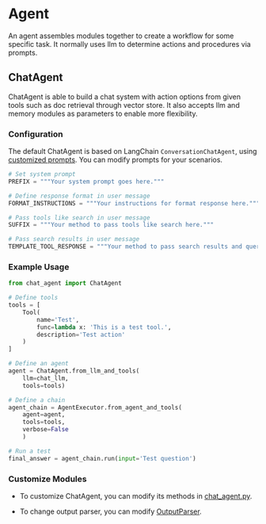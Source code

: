 # Agent

An agent assembles modules together to create a workflow for some specific task. It normally uses llm to determine actions and procedures via prompts.

## ChatAgent
ChatAgent is able to build a chat system with action options from given tools such as doc retrieval through vector store. It also accepts llm and memory modules as parameters to enable more flexibility.

### Configuration

The default ChatAgent is based on LangChain `ConversationChatAgent`, using [customized prompts](agent/prompt.py).
 You can modify prompts for your scenarios.

```python
# Set system prompt
PREFIX = """Your system prompt goes here."""

# Define response format in user message
FORMAT_INSTRUCTIONS = """Your instructions for format response here."""

# Pass tools like search in user message
SUFFIX = """Your method to pass tools like search here."""

# Pass search results in user message
TEMPLATE_TOOL_RESPONSE = """Your method to pass search results and query here."""
```


### Example Usage

```python
from chat_agent import ChatAgent

# Define tools
tools = [
    Tool(
        name='Test',
        func=lambda x: 'This is a test tool.',
        description='Test action'
    )
]

# Define an agent
agent = ChatAgent.from_llm_and_tools(
    llm=chat_llm,
    tools=tools)

# Define a chain
agent_chain = AgentExecutor.from_agent_and_tools(
    agent=agent,
    tools=tools,
    verbose=False
    )

# Run a test
final_answer = agent_chain.run(input='Test question')
```

### Customize Modules

- To customize ChatAgent, you can modify its methods in [chat_agent.py](chat_agent.py).

- To change output parser, you can modify [OutputParser](output_parser.py).
